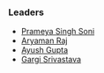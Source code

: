 ### Leaders
* [Prameya Singh Soni](mailto:prameyasingh.soni@owasp.org)
* [Aryaman Raj](mailto:aryaman.raj@owasp.org)
* [Ayush Gupta](mailto:ayush.gupta@owasp.org)
* [Gargi Srivastava](mailto:gargi.srivastava@owasp.org)
